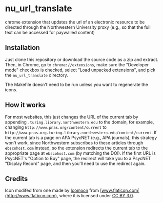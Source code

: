 nu_url_translate
================

chrome extension that updates the url of an electronic resource to be directed through the Northwestern University proxy (e.g., so that the full text can be accessed for paywalled content)


Installation
------------

Just clone this repository or download the source code as a zip and extract. Then, in Chrome, go to `chrome://extensions`, make sure the "Developer mode" checkbox is checked, select "Load unpacked extensions", and pick the `nu_url_translate` directory.

The Makefile doesn't need to be run unless you want to regenerate the icons.


How it works
------------

For most websites, this just changes the URL of the current tab by appending `.turing.library.northwestern.edu` to the domain, for example, changing `http://www.pnas.org/content/current` to `http://www.pnas.org.turing.library.northwestern.edu/content/current`. If the current tab is a page on APA PsycNET (e.g., APA journals), this strategy won't work, since Northwestern subscribes to these articles through `ebscohost.com` instead, so the extension redirects the current tab to the appropriate page at `ebscohost.com` (by matching the DOI). If the first URL is PsycNET's "Option to Buy" page, the redirect will take you to a PsycNET "Display Record" page, and then you'll need to use the redirect again.


Credits
-------

Icon modifed from one made by [Icomoon](http://www.icomoon.io) from [www.flaticon.com](http://www.flaticon.com), where it is licensed under [CC BY 3.0](http://creativecommons.org/licenses/by/3.0/).

